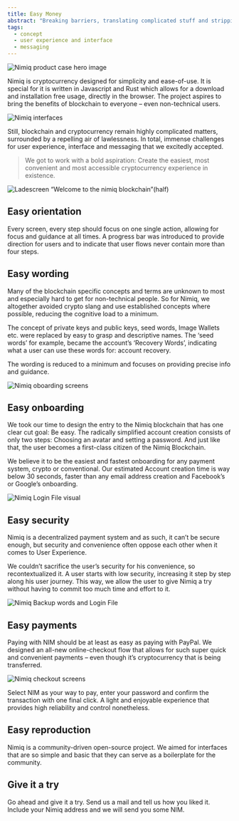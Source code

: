 ```yaml
---
title: Easy Money
abstract: "Breaking barriers, translating complicated stuff and stripping away technicalities until it’s easier to create a <strong>Nimiq</strong> account on the blockchain than creating an email address."
tags:
  - concept
  - user experience and interface
  - messaging
---
```

![Nimiq product case hero image](/cases/product_nimiq/hero.jpg)

Nimiq is cryptocurrency designed for simplicity and ease-of-use. It is special for it is written in Javascript and Rust which allows for a download and installation free usage, directly in the browser. The project aspires to bring the benefits of blockchain to everyone – even non-technical users. 

![Nimiq interfaces](/cases/product_nimiq/interfaces.gif)

Still, blockchain and cryptocurrency remain highly complicated matters, surrounded by a repelling air of lawlessness. In total, immense challenges for user experience, interface and messaging that we excitedly accepted. 

> We got to work with a bold aspiration: Create the easiest, most convenient and most accessible cryptocurrency experience in existence. 

![Ladescreen “Welcome to the nimiq blockchain”](TBD)(half)

## Easy orientation
Every screen, every step should focus on one single action, allowing for focus and guidance at all times. A progress bar was introduced to provide direction for users and to indicate that user flows never contain more than four steps.

## Easy wording 
Many of the blockchain specific concepts and terms are unknown to most and especially hard to get for non-technical people. So for Nimiq, we altogether avoided crypto slang and use established concepts where possible, reducing the cognitive load to a minimum. 

The concept of private keys and public keys, seed words, Image Wallets etc. were replaced by easy to grasp and descriptive names. The ‘seed words’ for example, became the account’s ‘Recovery Words’, indicating what a user can use these words for: account recovery.  

The wording is reduced to a minimum and focuses on providing precise info and guidance.

![Nimiq oboarding screens](/cases/product_nimiq/signup.gif)

## Easy onboarding
We took our time to design the entry to the Nimiq blockchain that has one clear cut goal: Be easy.
The radically simplified account creation consists of only two steps: Choosing an avatar and setting a password. And just like that, the user becomes a first-class citizen of the Nimiq Blockchain. 

We believe it to be the easiest and fastest onboarding for any payment system, crypto or conventional. Our estimated Account creation time is way below 30 seconds, faster than any email address creation and Facebook’s or Google’s onboarding.

![Nimiq Login File visual](/cases/product_nimiq/loginfile.gif)

## Easy security
Nimiq is a decentralized payment system and as such, it can’t be secure enough, but security and convenience often oppose each other when it comes to User Experience. 

We couldn’t sacrifice the user’s security for his convenience, so recontextualized it. A user starts with low security, increasing it step by step along his user journey. This way, we allow the user to give Nimiq a try without having to commit too much time and effort to it.

![Nimiq Backup words and Login File](/cases/product_nimiq/backupwords.gif)

## Easy payments
Paying with NIM should be at least as easy as paying with PayPal. We designed an all-new online-checkout flow that allows for such super quick and convenient payments – even though it’s cryptocurrency that is being transferred. 

![Nimiq checkout screens](/cases/product_nimiq/checkout.gif)

Select NIM as your way to pay, enter your password and confirm the transaction with one final click. A light and enjoyable experience that provides high reliability and control nonetheless. 

## Easy reproduction
Nimiq is a community-driven open-source project. We aimed for interfaces that are so simple and basic that they can serve as a boilerplate for the community. 

## Give it a try
Go ahead and give it a try. Send us a mail and tell us how you liked it. Include your Nimiq address and we will send you some NIM. 